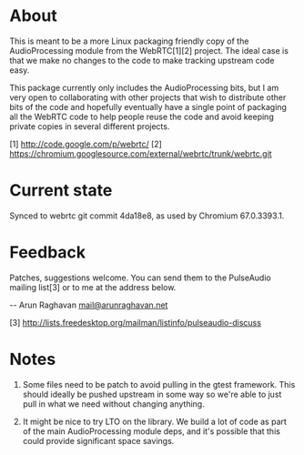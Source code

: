 About
=====

This is meant to be a more Linux packaging friendly copy of the AudioProcessing
module from the WebRTC[1][2] project. The ideal case is that we make no changes to
the code to make tracking upstream code easy.

This package currently only includes the AudioProcessing bits, but I am very
open to collaborating with other projects that wish to distribute other bits of
the code and hopefully eventually have a single point of packaging all the
WebRTC code to help people reuse the code and avoid keeping private copies in
several different projects.

[1] http://code.google.com/p/webrtc/
[2] https://chromium.googlesource.com/external/webrtc/trunk/webrtc.git

Current state
=============

Synced to webrtc git commit 4da18e8, as used by Chromium 67.0.3393.1.

Feedback
========

Patches, suggestions welcome. You can send them to the PulseAudio mailing
list[3] or to me at the address below.

-- Arun Raghavan <mail@arunraghavan.net>

[3] http://lists.freedesktop.org/mailman/listinfo/pulseaudio-discuss

Notes
====

1. Some files need to be patch to avoid pulling in the gtest framework. This
   should ideally be pushed upstream in some way so we're able to just pull
   in what we need without changing anything.

2. It might be nice to try LTO on the library. We build a lot of code as part
   of the main AudioProcessing module deps, and it's possible that this could
   provide significant space savings.
